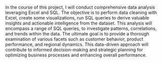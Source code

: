 In the course of this project, I will conduct comprehensive data analysis leveraging Excel and SQL. 
The objective is to perform data cleaning with Excel, create some visualizations, run SQL queries to derive valuable insights and actionable intelligence from the dataset. 
This analysis will encompass a range of SQL queries, to investigate patterns, correlations, and trends within the data. 
The ultimate goal is to provide a thorough examination of various facets such as customer behavior, product performance, and regional dynamics. 
This data-driven approach will contribute to informed decision-making and strategic planning for optimizing business processes and enhancing overall performance.
